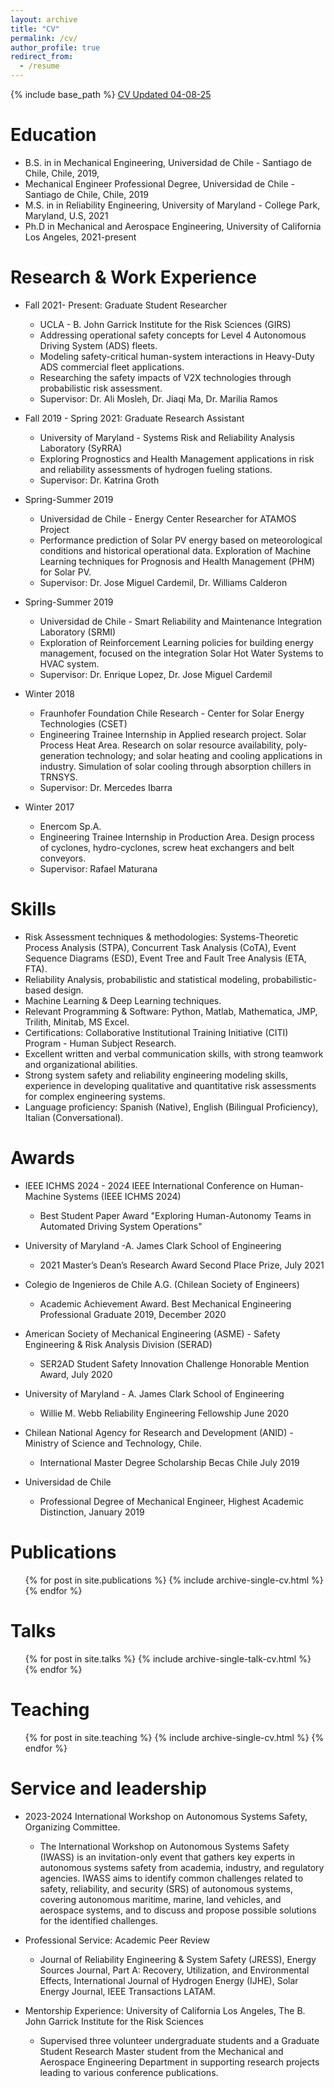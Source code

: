 ```yaml
---
layout: archive
title: "CV"
permalink: /cv/
author_profile: true
redirect_from:
  - /resume
---
```


{% include base_path %}
[CV Updated 04-08-25](https://github.com/user-attachments/files/19858343/CV_CorreaJullian_04-08-25.pdf)




Education
======
* B.S. in in Mechanical Engineering, Universidad de Chile - Santiago de Chile, Chile, 2019,
* Mechanical Engineer Professional Degree, Universidad de Chile - Santiago de Chile, Chile, 2019
* M.S. in in Reliability Engineering, University of Maryland - College Park, Maryland, U.S, 2021
* Ph.D in Mechanical and Aerospace Engineering, University of California Los Angeles, 2021-present


Research & Work Experience
======
* Fall 2021- Present: Graduate Student Researcher
  * UCLA - B. John Garrick Institute for the Risk Sciences (GIRS)
  * Addressing operational safety concepts for Level 4 Autonomous Driving System (ADS) fleets.
  * Modeling safety-critical human-system interactions in Heavy-Duty ADS commercial fleet applications.
  * Researching the safety impacts of V2X technologies through probabilistic risk assessment.
  * Supervisor: Dr. Ali Mosleh, Dr. Jiaqi Ma, Dr. Marilia Ramos

* Fall 2019 - Spring 2021: Graduate Research Assistant
  * University of Maryland - Systems Risk and Reliability Analysis Laboratory (SyRRA)
  * Exploring Prognostics and Health Management applications in risk and reliability assessments of hydrogen fueling stations.
  * Supervisor: Dr. Katrina Groth

* Spring-Summer 2019
  * Universidad de Chile - Energy Center Researcher for ATAMOS Project
  * Performance prediction of Solar PV energy based on meteorological conditions and historical operational data. Exploration of Machine Learning techniques for Prognosis and Health Management (PHM) for Solar PV.
  * Supervisor: Dr. Jose Miguel Cardemil, Dr. Williams Calderon 

* Spring-Summer 2019
  * Universidad de Chile - Smart Reliability and Maintenance Integration Laboratory (SRMI)
  * Exploration of Reinforcement Learning policies for building energy management, focused on the integration Solar Hot Water Systems to HVAC system.
  * Supervisor: Dr. Enrique Lopez, Dr. Jose Miguel Cardemil 

* Winter 2018
  * Fraunhofer Foundation Chile Research - Center for Solar Energy Technologies (CSET)
  * Engineering Trainee Internship in Applied research project. Solar Process Heat Area. Research on solar resource availability, poly-generation technology; and solar heating and cooling applications in industry. Simulation of solar cooling through absorption chillers in TRNSYS.
  * Supervisor: Dr. Mercedes Ibarra

* Winter 2017
  * Enercom Sp.A.
  * Engineering Trainee Internship in Production Area. Design process of cyclones, hydro-cyclones, screw heat exchangers and belt conveyors. 
  * Supervisor: Rafael Maturana
  
Skills
======
* Risk Assessment techniques & methodologies: Systems-Theoretic Process Analysis (STPA), Concurrent Task Analysis (CoTA), Event Sequence Diagrams (ESD), Event Tree and Fault Tree Analysis (ETA, FTA). 
* Reliability Analysis, probabilistic and statistical modeling, probabilistic-based design. 
* Machine Learning & Deep Learning techniques.
* Relevant Programming & Software: Python, Matlab, Mathematica, JMP, Trilith, Minitab, MS Excel. 
* Certifications: Collaborative Institutional Training Initiative (CITI) Program - Human Subject Research.
* Excellent written and verbal communication skills, with strong teamwork and organizational abilities.
* Strong system safety and reliability engineering modeling skills, experience in developing qualitative and
quantitative risk assessments for complex engineering systems.
* Language proficiency: Spanish (Native), English (Bilingual Proficiency), Italian (Conversational).

Awards
======
* IEEE ICHMS 2024 - 2024 IEEE International Conference on Human-Machine Systems (IEEE ICHMS 2024)
  * Best Student Paper Award "Exploring Human-Autonomy Teams in Automated Driving System Operations"
    
* University of Maryland -A. James Clark School of Engineering
  * 2021 Master’s Dean’s Research Award Second Place Prize, July 2021

* Colegio de Ingenieros de Chile A.G. (Chilean Society of Engineers)
  * Academic Achievement Award. Best Mechanical Engineering Professional Graduate 2019, December 2020
 
* American Society of Mechanical Engineering (ASME) - Safety Engineering & Risk Analysis Division (SERAD)
  * SER2AD Student Safety Innovation Challenge Honorable Mention Award, July 2020

* University of Maryland - A. James Clark School of Engineering
  * Willie M. Webb Reliability Engineering Fellowship June 2020

* Chilean National Agency for Research and Development (ANID) - Ministry of Science and Technology, Chile.
  * International Master Degree Scholarship Becas Chile July 2019

* Universidad de Chile
  * Professional Degree of Mechanical Engineer, Highest Academic Distinction, January 2019


Publications
======
  <ul>{% for post in site.publications %}
    {% include archive-single-cv.html %}
  {% endfor %}</ul>
  
Talks
======
  <ul>{% for post in site.talks %}
    {% include archive-single-talk-cv.html %}
  {% endfor %}</ul>
  
Teaching
======
  <ul>{% for post in site.teaching %}
    {% include archive-single-cv.html %}
  {% endfor %}</ul>
  
Service and leadership
======
* 2023-2024 International Workshop on Autonomous Systems Safety, Organizing Committee.
  * The International Workshop on Autonomous Systems Safety (IWASS) is an invitation-only event that gathers key experts in autonomous systems safety from academia, industry, and regulatory agencies. IWASS aims to identify common challenges related to safety, reliability, and security (SRS) of autonomous systems, covering autonomous maritime, marine, land vehicles, and aerospace systems, and to discuss and propose possible solutions for the identified challenges.
    
* Professional Service: Academic Peer Review
  * Journal of Reliability Engineering & System Safety (JRESS), Energy Sources Journal, Part A: Recovery, Utilization, and Environmental Effects, International Journal of Hydrogen Energy (IJHE), Solar Energy Journal, IEEE Transactions LATAM.
    
* Mentorship Experience: University of California Los Angeles, The B. John Garrick Institute for the Risk Sciences
  * Supervised three volunteer undergraduate students and a Graduate Student Research Master student from the Mechanical and Aerospace Engineering Department in supporting research projects leading to various conference publications. 
